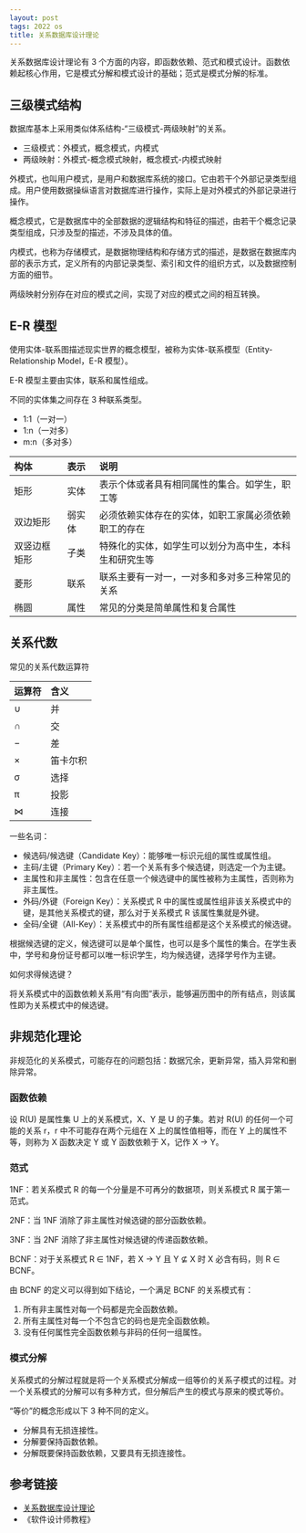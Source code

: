```yaml
---
layout: post
tags: 2022 os
title: 关系数据库设计理论
---
```


关系数据库设计理论有 3 个方面的内容，即函数依赖、范式和模式设计。函数依赖起核心作用，它是模式分解和模式设计的基础；范式是模式分解的标准。

## 三级模式结构

数据库基本上采用类似体系结构-“三级模式-两级映射”的关系。

- 三级模式：外模式，概念模式，内模式
- 两级映射：外模式-概念模式映射，概念模式-内模式映射

外模式，也叫用户模式，是用户和数据库系统的接口。它由若干个外部记录类型组成。用户使用数据操纵语言对数据库进行操作，实际上是对外模式的外部记录进行操作。

概念模式，它是数据库中的全部数据的逻辑结构和特征的描述，由若干个概念记录类型组成，只涉及型的描述，不涉及具体的值。

内模式，也称为存储模式，是数据物理结构和存储方式的描述，是数据在数据库内部的表示方式，定义所有的内部记录类型、索引和文件的组织方式，以及数据控制方面的细节。

两级映射分别存在对应的模式之间，实现了对应的模式之间的相互转换。

## E-R 模型

使用实体-联系图描述现实世界的概念模型，被称为实体-联系模型（Entity-Relationship Model，E-R 模型）。

E-R 模型主要由实体，联系和属性组成。

不同的实体集之间存在 3 种联系类型。

- 1:1（一对一）
- 1:n（一对多）
- m:n（多对多）

| 构体         | 表示   | 说明                                                   |
| :----------- | :----- | :----------------------------------------------------- |
| 矩形         | 实体   | 表示个体或者具有相同属性的集合。如学生，职工等         |
| 双边矩形     | 弱实体 | 必须依赖实体存在的实体，如职工家属必须依赖职工的存在   |
| 双竖边框矩形 | 子类   | 特殊化的实体，如学生可以划分为高中生，本科生和研究生等 |
| 菱形         | 联系   | 联系主要有一对一，一对多和多对多三种常见的关系         |
| 椭圆         | 属性   | 常见的分类是简单属性和复合属性                         |

## 关系代数

常见的关系代数运算符

| 运算符  | 含义     |
| :------ | :------- |
| &#8746; | 并       |
| &#8745; | 交       |
| &#8722; | 差       |
| &#215;  | 笛卡尔积 |
| &#963;  | 选择     |
| &#960;  | 投影     |
| &#8904; | 连接     |

一些名词：

- 候选码/候选键（Candidate Key）：能够唯一标识元组的属性或属性组。
- 主码/主键（Primary Key）：若一个关系有多个候选键，则选定一个为主键。
- 主属性和非主属性：包含在任意一个候选键中的属性被称为主属性，否则称为非主属性。
- 外码/外键（Foreign Key）：关系模式 R 中的属性或属性组非该关系模式中的键，是其他关系模式的键，那么对于关系模式 R 该属性集就是外键。
- 全码/全键（All-Key）：关系模式中的所有属性组都是这个关系模式的候选键。

根据候选键的定义，候选键可以是单个属性，也可以是多个属性的集合。在学生表中，学号和身份证号都可以唯一标识学生，均为候选键，选择学号作为主键。

如何求得候选键？

将关系模式中的函数依赖关系用“有向图”表示，能够遍历图中的所有结点，则该属性即为关系模式中的候选键。

## 非规范化理论

非规范化的关系模式，可能存在的问题包括：数据冗余，更新异常，插入异常和删除异常。

### 函数依赖

设 R(U) 是属性集 U 上的关系模式，X、Y 是 U 的子集。若对 R(U) 的任何一个可能的关系 r，r 中不可能存在两个元组在 X 上的属性值相等，而在 Y 上的属性不等，则称为 X 函数决定 Y 或 Y 函数依赖于 X，记作 X &rarr; Y。

### 范式

1NF：若关系模式 R 的每一个分量是不可再分的数据项，则关系模式 R 属于第一范式。

2NF：当 1NF 消除了非主属性对候选键的部分函数依赖。

3NF：当 2NF 消除了非主属性对候选键的传递函数依赖。

BCNF：对于关系模式 R &isin; 1NF，若 X &rarr; Y 且 Y &#8840; X 时 X 必含有码，则 R &isin; BCNF。

由 BCNF 的定义可以得到如下结论，一个满足 BCNF 的关系模式有：

1. 所有非主属性对每一个码都是完全函数依赖。
2. 所有主属性对每一个不包含它的码也是完全函数依赖。
3. 没有任何属性完全函数依赖与非码的任何一组属性。

### 模式分解

关系模式的分解过程就是将一个关系模式分解成一组等价的关系子模式的过程。对一个关系模式的分解可以有多种方式，但分解后产生的模式与原来的模式等价。

“等价”的概念形成以下 3 种不同的定义。

- 分解具有无损连接性。
- 分解要保持函数依赖。
- 分解既要保持函数依赖，又要具有无损连接性。

## 参考链接

- [关系数据库设计理论](http://www.tup.com.cn/upload/books/yz/077145-01.pdf)
- 《软件设计师教程》
